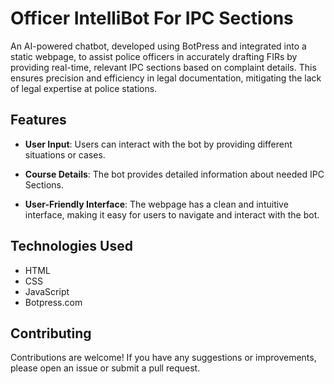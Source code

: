 # Officer IntelliBot For IPC Sections

An AI-powered chatbot, developed using BotPress and integrated into a static webpage, to assist police officers in accurately drafting FIRs by providing real-time, relevant IPC sections based on complaint details. This ensures precision and efficiency in legal documentation, mitigating the lack of legal expertise at police stations.

## Features

- **User Input**: Users can interact with the bot by providing different situations or cases.

- **Course Details**: The bot provides detailed information about needed IPC Sections.

- **User-Friendly Interface**: The webpage has a clean and intuitive interface, making it easy for users to navigate and interact with the bot.

## Technologies Used

- HTML
- CSS
- JavaScript
- Botpress.com

## Contributing

Contributions are welcome! If you have any suggestions or improvements, please open an issue or submit a pull request.
